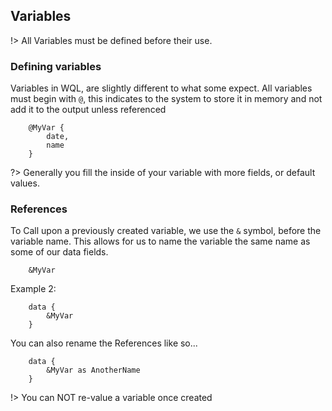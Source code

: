 ## Variables

!> All Variables must be defined before their use.

### Defining variables

Variables in WQL, are slightly different to what some expect.
All variables must begin with `@`, this indicates to the system to store
it in memory and not add it to the output unless referenced

```Jungla
    @MyVar {
        date,
        name
    }
```

?> Generally you fill the inside of your variable with more fields, or default values.

### References

To Call upon a previously created variable, we use the `&` symbol, before
the variable name. This allows for us to name the variable the same name
as some of our data fields.

```Jungla
    &MyVar
```

Example 2:

```Jungla
    data {
        &MyVar
    }
```

You can also rename the References like so...

```Jungla
    data {
        &MyVar as AnotherName
    }
```

!> You can NOT re-value a variable once created
